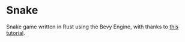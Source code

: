 # Snake
Snake game written in Rust using the Bevy Engine,
with thanks to [this tutorial](https://mbuffett.com/posts/bevy-snake-tutorial/).
